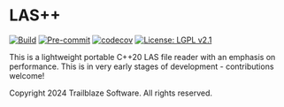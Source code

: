 # LAS++

[![Build](https://github.com/Trailblaze-Software/laspp/actions/workflows/cmake-multi-platform.yml/badge.svg)](https://github.com/Trailblaze-Software/laspp/actions/workflows/cmake-multi-platform.yml)
[![Pre-commit](https://github.com/Trailblaze-Software/laspp/actions/workflows/pre-commit.yml/badge.svg)](https://github.com/Trailblaze-Software/laspp/actions/workflows/pre-commit.yml)
[![codecov](https://codecov.io/gh/Trailblaze-Software/laspp/graph/badge.svg?token=EK80UEXH3E)](https://codecov.io/gh/Trailblaze-Software/laspp)
[![License: LGPL v2.1](https://img.shields.io/badge/License-LGPL_v2.1-blue.svg)](https://www.gnu.org/licenses/lgpl-2.1)

This is a lightweight portable C++20 LAS file reader with an emphasis on performance. This is in very early stages of development - contributions welcome!

Copyright 2024 Trailblaze Software. All rights reserved.
